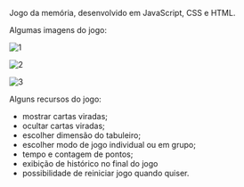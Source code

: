 Jogo da memória, desenvolvido em JavaScript, CSS e HTML. 

Algumas imagens do jogo:

![1](https://user-images.githubusercontent.com/30843151/47270230-f9c62080-d53e-11e8-93d9-305152474147.png)

![2](https://user-images.githubusercontent.com/30843151/47270235-1cf0d000-d53f-11e8-91d7-797603e29f3f.png)

![3](https://user-images.githubusercontent.com/30843151/47270236-1febc080-d53f-11e8-878c-f43b9d4699a5.png)

Alguns recursos do jogo:
- mostrar cartas viradas;
- ocultar cartas viradas;
- escolher dimensão do tabuleiro;
- escolher modo de jogo individual ou em grupo;
- tempo e contagem de pontos;
- exibição de histórico no final do jogo
- possibilidade de reiniciar jogo quando quiser.
